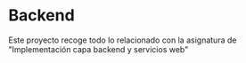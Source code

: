 # Backend

Este proyecto recoge todo lo relacionado con la asignatura de "Implementación capa backend y servicios web"